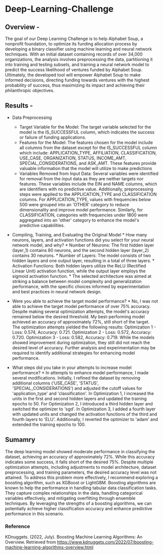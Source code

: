 # Deep-Learning-Challenge

## Overview - 

The goal of our Deep Learning Challenge is to help Alphabet Soup, a nonprofit foundation, to optimize its funding allocation process by developing a binary classifier using machine learning and neural network techniques. With an initial dataset containing records of over 34,000 organizations, the analysis involves preprocessing the data, partitioning it into training and testing subsets, and training a neural network model to predict the success likelihood of ventures funded by Alphabet Soup. Ultimately, the developed tool will empower Alphabet Soup to make informed decisions, directing funding towards ventures with the highest probability of success, thus maximizing its impact and achieving their philanthropic objectives.

## Results - 
* Data Preprocessing
  * Target Variable for the Model: The target variable selected for the model is the IS_SUCCESSFUL column, which indicates the success or failure of funding applications.
  * Features for the Model: The features chosen for the model include all columns from the dataset except for the IS_SUCCESSFUL column which include:  APPLICATION_TYPE, AFFILIATION, CLASSIFICATION, USE_CASE, ORGANIZATION, STATUS, INCOME_AMT, SPECIAL_CONSIDERATIONS, and ASK_AMT. These features provide valuable information that the model will utilize to make predictions
  * Variables Removed from Input Data: Several variables were identified for removal from the input data as they are neither targets nor features. These variables include the EIN and NAME columns, which are identifiers with no predictive value. Additionally, preprocessing steps were applied to the APPLICATION_TYPE and CLASSIFICATION columns. For APPLICATION_TYPE, values with frequencies below 500 were grouped into an 'OTHER' category to reduce dimensionality and improve model performance. Similarly, for CLASSIFICATION, categories with frequencies under 1800 were aggregated into an 'other' category to enhance the model's predictive capabilities.

* Compiling, Training, and Evaluating the Original Model
       * How many neurons, layers, and activation functions did you select for your neural network model, and why?
       * Number of Neurons: The first hidden layer (layer_1) contains 80 neurons, and the second hidden layer (layer_2) contains 30 neurons. 
       * Number of Layers: The model consists of two hidden layers and one output layer, resulting in a total of three layers.
       * Activation Functions: Both hidden layers utilize the ReLU (Rectified Linear Unit) activation function, while the output layer employs the sigmoid activation function.
       * The selected architecture was aimed at striking a balance between model complexity and generalization performance, with the specific choices informed by experimentation and best practices in neural network design.

* Were you able to achieve the target model performance?
       * No, I was not able to achieve the target model performance of over 75% accuracy. Despite making several optimization attempts, the model's accuracy remained below the desired threshold. My best-performing model achieved an accuracy of approximately 72%, still short of the target. The optimization attempts yielded the following results: Optimization 1 - Loss: 0.574, Accuracy: 0.721. Optimization 2 - Loss: 0.572, Accuracy: 0.720. Optimization 3 - Loss: 0.582, Accuracy: 0.719. While the models showed improvement during optimization, they still did not reach the desired level of accuracy. Further analysis and experimentation may be required to identify additional strategies for enhancing model performance.
* What steps did you take in your attempts to increase model performance?
       * In attempts to enhance model performance, I made several modifications. Initially, I refined the dataset by removing additional columns ('USE_CASE', 'STATUS', 'SPECIAL_CONSIDERATIONS') and adjusted the cutoff values for 'application_type' and 'classification'. In Optimization 1, I increased the units in the first and second hidden layers and updated the training epochs to 50. For Optimization 2, I introduced a third hidden layer and switched the optimizer to 'sgd'. In Optimization 3, I added a fourth layer with updated units and changed the activation functions of the third and fourth layers to 'ELU'. Additionally, I reverted the optimizer to 'adam' and extended the training epochs to 100.

## Sumamry 

The deep learning model showed moderate performance in classifying the dataset, achieving an accuracy of approximately 72%. While this accuracy indicates some success, it falls short of the desired 75%. Despite multiple optimization attempts, including adjustments to model architecture, dataset preprocessing, and training parameters, the desired accuracy level was not attained. To address this problem more effectively, I recommend exploring a boosting algorithm, such as XGBoost or LightGBM. Boosting algorithms are known to help the performance in handling tabular data classification tasks. They capture complex relationships in the data, handling categorical variables effectively, and mitigating overfitting through ensemble techniques. By leveraging the strengths of a boosting algorithms, we can potentially achieve higher classification accuracy and enhance predictive performance in this scenario.

### Reference 
KDnuggets. (2022, July). Boosting Machine Learning Algorithms: An Overview. Retrieved from https://www.kdnuggets.com/2022/07/boosting-machine-learning-algorithms-overview.html
